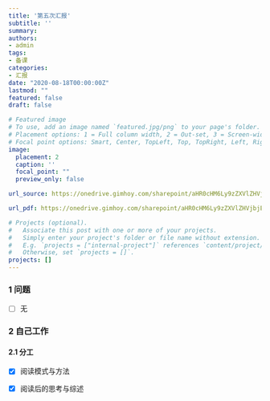 ```yaml
---
title: '第五次汇报'
subtitle: ''
summary: 
authors:
- admin
tags:
- 备课
categories:
- 汇报
date: "2020-08-18T00:00:00Z"
lastmod: ""
featured: false
draft: false

# Featured image
# To use, add an image named `featured.jpg/png` to your page's folder.
# Placement options: 1 = Full column width, 2 = Out-set, 3 = Screen-width
# Focal point options: Smart, Center, TopLeft, Top, TopRight, Left, Right, BottomLeft, Bottom, BottomRight
image:
  placement: 2
  caption: ''
  focal_point: ""
  preview_only: false

url_source: https://onedrive.gimhoy.com/sharepoint/aHR0cHM6Ly9zZXVlZHVjbjEtbXkuc2hhcmVwb2ludC5jb20vOmY6L2cvcGVyc29uYWwvMjIwMjA0NjAxX3NldV9lZHVfY24vRWpRRmtyN1lFNUpLb1I0NF9ZdURGM3NCSVNRS1M4TVcyWWxQMklJWlRQeUpaQT9lPVpDRXpybQ==.mp3

url_pdf: https://onedrive.gimhoy.com/sharepoint/aHR0cHM6Ly9zZXVlZHVjbjEtbXkuc2hhcmVwb2ludC5jb20vOmI6L2cvcGVyc29uYWwvMjIwMjA0NjAxX3NldV9lZHVfY24vRWZzVVM4dWZVRTVCdnVpaDZlTU8xQ2dCMF9pZ2xjb2Iwa0pwS3h6b1ZJLWlpUT9lPVUzeFByeg==.mp3

# Projects (optional).
#   Associate this post with one or more of your projects.
#   Simply enter your project's folder or file name without extension.
#   E.g. `projects = ["internal-project"]` references `content/project/deep-learning/index.md`.
#   Otherwise, set `projects = []`.
projects: []
---
```


### 1 问题

- [ ] 无


<!--more-->

### 2 自己工作

#### 2.1 分工
- [x] 阅读模式与方法
- [x] 阅读后的思考与综述

